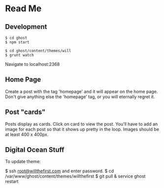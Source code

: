 # Read Me

## Development

    $ cd ghost
    $ npm start

    $ cd ghost/content/themes/will
    $ grunt watch

Navigate to localhost:2368

## Home Page

Create a post with the tag 'homepage' and it will appear on the home page. Don't give anything else the 'homepage' tag, or you will eternally regret it.

## Post "cards"

Posts display as cards. Click on card to view the post. You'll have to add an image for each post so that it shows up pretty in the loop. Images should be at least 400 x 400px.

## Digital Ocean Stuff

To update theme:

$ ssh root@willthefirst.com and enter password.
$ cd /var/www/ghost/content/themes/willthefirst
$ git pull
& service ghost restart
